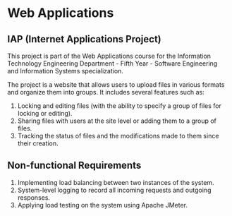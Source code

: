 # Web Applications

## IAP (Internet Applications Project)

This project is part of the Web Applications course for the Information Technology Engineering Department - Fifth Year - Software Engineering and Information Systems specialization.

The project is a website that allows users to upload files in various formats and organize them into groups. It includes several features such as:

1. Locking and editing files (with the ability to specify a group of files for locking or editing).
2. Sharing files with users at the site level or adding them to a group of files.
3. Tracking the status of files and the modifications made to them since their creation.

## Non-functional Requirements

1. Implementing load balancing between two instances of the system.
2. System-level logging to record all incoming requests and outgoing responses.
3. Applying load testing on the system using Apache JMeter.

